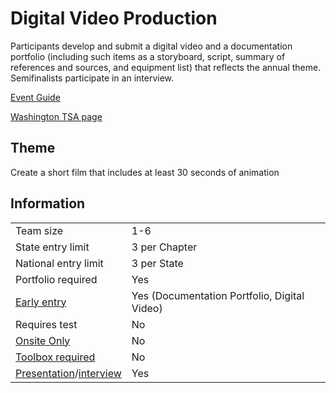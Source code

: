 # Digital Video Production

Participants develop and submit a digital video and a documentation portfolio (including such items as a storyboard,
script, summary of references and sources, and equipment list)
that reflects the annual theme. Semifinalists participate in an
interview.

[Event Guide](https://lwsd.sharepoint.com/:b:/r/sites/GR-JHS-TechnologyStudentAssociation-SCA/Shared%20Documents/23-24/Competition/Event%20Guides/HS%20-%20Digital%20Video%20Production.pdf)

[Washington TSA page](https://www.washingtontsa.org/high-school-events/digital-video-production)

## Theme

Create a short film that includes at least 30 seconds of animation

## Information

|                                              |                                              |
| -------------------------------------------- | -------------------------------------------- |
| Team size                                    | 1-6                                          |
| State entry limit                            | 3 per Chapter                                |
| National entry limit                         | 3 per State                                  |
| Portfolio required                           | Yes                                          |
| [Early entry](/#terms)                       | Yes (Documentation Portfolio, Digital Video) |
| Requires test                                | No                                           |
| [Onsite Only](/#terms)                       | No                                           |
| [Toolbox required](/#terms)                  | No                                           |
| [Presentation](/#terms)/[interview](/#terms) | Yes                                          |
